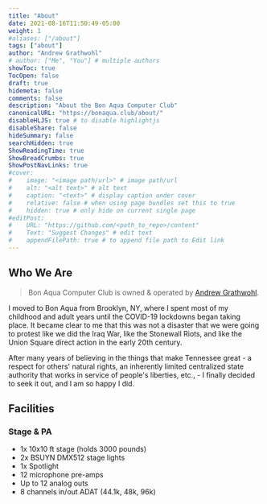 ```yaml
---
title: "About"
date: 2021-08-16T11:50:49-05:00
weight: 1
#aliases: ["/about"]
tags: ["about"]
author: "Andrew Grathwohl"
# author: ["Me", "You"] # multiple authors
showToc: true
TocOpen: false
draft: true
hidemeta: false
comments: false
description: "About the Bon Aqua Computer Club"
canonicalURL: "https://bonaqua.club/about/"
disableHLJS: true # to disable highlightjs
disableShare: false
hideSummary: false
searchHidden: true
ShowReadingTime: true
ShowBreadCrumbs: true
ShowPostNavLinks: true
#cover:
#    image: "<image path/url>" # image path/url
#    alt: "<alt text>" # alt text
#    caption: "<text>" # display caption under cover
#    relative: false # when using page bundles set this to true
#    hidden: true # only hide on current single page
#editPost:
#    URL: "https://github.com/<path_to_repo>/content"
#    Text: "Suggest Changes" # edit text
#    appendFilePath: true # to append file path to Edit link
---
```


## Who We Are
> Bon Aqua Computer Club is owned & operated by [Andrew Grathwohl](https://grathwohl.me).

I moved to Bon Aqua from Brooklyn, NY, where I spent most of my childhood and
adult years until the COVID-19 lockdowns began taking place. It became clear to
me that this was not a disaster that we were going to protest like we did the
Iraq War, like the Stonewall Riots, and like the Union Square direct action in
the early 20th century.

After many years of believing in the things that make Tennessee great - a
respect for others' natural rights, an inherently limited centralized state
authority that works in service of people's liberties, etc., - I finally decided
to seek it out, and I am so happy I did.

## Facilities

### Stage & PA

- 1x 10x10 ft stage (holds 3000 pounds)
- 2x BSUYN DMX512 stage lights
- 1x Spotlight
- 12 microphone pre-amps
- Up to 12 analog outs
- 8 channels in/out ADAT (44.1k, 48k, 96k)

